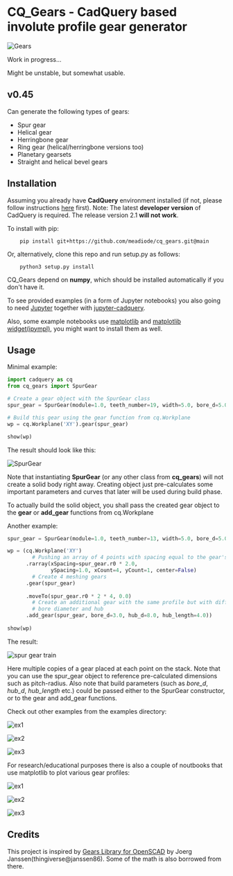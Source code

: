 # CQ_Gears - CadQuery based involute profile gear generator
![Gears](images/showcase01.png) 

Work in progress...

Might be unstable, but somewhat usable.

## v0.45 
Can generate the following types of gears:
- Spur gear
- Helical gear
- Herringbone gear
- Ring gear (helical/herringbone versions too)
- Planetary gearsets
- Straight and helical bevel gears

## Installation
Assuming you already have **CadQuery** environment installed (if not, please follow instructions [here](https://github.com/CadQuery/cadquery/blob/master/README.md) first).
Note: The latest **developer version** of CadQuery is required. The release version 2.1 **will not work**.

To install with pip:
```
    pip install git+https://github.com/meadiode/cq_gears.git@main
```

Or, alternatively, clone this repo and run setup.py as follows:
```
    python3 setup.py install
```

CQ_Gears depend on **numpy**, which should be installed automatically if you don't have it.

To see provided examples (in a form of Jupyter notebooks) you also going to need [Jupyter](https://jupyter.org/) together with [jupyter-cadquery](https://github.com/bernhard-42/jupyter-cadquery/blob/master/README.md).

Also, some example notebooks use [matplotlib]() and [matplotlib widget(ipympl)](https://github.com/matplotlib/ipympl), you might want to install them as well.


## Usage

Minimal example:
```python
import cadquery as cq
from cq_gears import SpurGear

# Create a gear object with the SpurGear class
spur_gear = SpurGear(module=1.0, teeth_number=19, width=5.0, bore_d=5.0)

# Build this gear using the gear function from cq.Workplane
wp = cq.Workplane('XY').gear(spur_gear)

show(wp)
```
The result should look like this:

![SpurGear](images/spur_gear01.png)

Note that instantiating **SpurGear** (or any other class from **cq_gears**) will not create a solid body right away. Creating object just pre-calculates some important parameters and curves that later will be used during build phase.

To actually build the solid object, you shall pass the created gear object to the **gear** or **add_gear** functions from cq.Workplane

Another example:
```python
spur_gear = SpurGear(module=1.0, teeth_number=13, width=5.0, bore_d=5.0)

wp = (cq.Workplane('XY')
        # Pushing an array of 4 points with spacing equal to the gear's pitch diameter 
      .rarray(xSpacing=spur_gear.r0 * 2.0,
              ySpacing=1.0, xCount=4, yCount=1, center=False)
        # Create 4 meshing gears
      .gear(spur_gear)
      
      .moveTo(spur_gear.r0 * 2 * 4, 0.0)
        # Create an additional gear with the same profile but with different
        # bore diameter and hub
      .add_gear(spur_gear, bore_d=3.0, hub_d=8.0, hub_length=4.0))
      
show(wp)
```
The result:

![spur gear train](images/spur_gear02.png)

Here multiple copies of a gear placed at each point on the stack.
Note that you can use the spur_gear object to reference pre-calculated dimensions such as pitch-radius.
Also note that build parameters (such as *bore_d*, *hub_d*, *hub_length* etc.) could be passed either to the SpurGear constructor, or to the gear and add_gear functions.

Check out other examples from the examples directory:

![ex1](images/bevel_gears01.png)

![ex2](images/planetary01.png)

![ex3](images/planetary02.png)

For research/educational purposes there is also a couple of noutbooks that use matplotlib to plot various gear profiles:

![ex1](images/pressure_angle_plot.png)

![ex2](images/plot_bevel_gear.png)

![ex3](images/ring_gear_plot.png)

## Credits
This project is inspired by [Gears Library for OpenSCAD](https://www.thingiverse.com/thing:1604369) by Joerg Janssen(thingiverse@janssen86). Some of the math is also borrowed from there.

